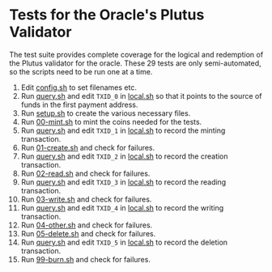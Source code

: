 Tests for the Oracle's Plutus Validator
=======================================

The test suite provides complete coverage for the logical and redemption of the Plutus validator for the oracle. These 29 tests are only semi-automated, so the scripts need to be run one at a time.

1.  Edit [config.sh](config.sh) to set filenames etc.
2.  Run [query.sh](query.sh) and edit `TXID_0` in [local.sh](local.sh) so that it points to the source of funds in the first payment address.
3.  Run [setup.sh](setup.sh) to create the various necessary files.
4.  Run [00-mint.sh](00-mint.sh) to mint the coins needed for the tests.
5.  Run [query.sh](query.sh) and edit `TXID_1` in [local.sh](local.sh) to record the minting transaction.
6.  Run [01-create.sh](01-create.sh) and check for failures.
7.  Run [query.sh](query.sh) and edit `TXID_2` in [local.sh](local.sh) to record the creation transaction.
8.  Run [02-read.sh](02-read.sh) and check for failures.
9.  Run [query.sh](query.sh) and edit `TXID_3` in [local.sh](local.sh) to record the reading transaction.
10. Run [03-write.sh](03-write.sh) and check for failures.
11. Run [query.sh](query.sh) and edit `TXID_4` in [local.sh](local.sh) to record the writing transaction.
12. Run [04-other.sh](04-other.sh) and check for failures.
13. Run [05-delete.sh](05-delete.sh) and check for failures.
14. Run [query.sh](query.sh) and edit `TXID_5` in [local.sh](local.sh) to record the deletion transaction.
15. Run [99-burn.sh](99-burn.sh) and check for failures.
